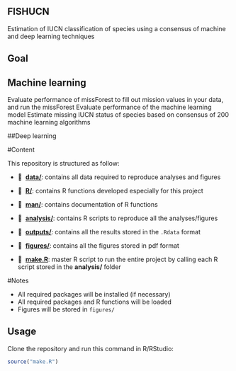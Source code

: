 ## FISHUCN

Estimation of IUCN classification of species using a consensus of machine and deep learning techniques

## Goal

## Machine learning
Evaluate performance of missForest to fill out mission values in your data, and run the missForest
Evaluate performance of the machine learning model
Estimate missing IUCN status of species based on consensus of 200 machine learning algorithms

##Deep learning

#Content

This repository is structured as follow:

- :file_folder: &nbsp;[**data/**](https://github.com/RaphSeguin/FISHUCN_clean/tree/master/data):
contains all data required to reproduce analyses and figures

- :file_folder: &nbsp;[**R/**](https://github.com/RaphSeguin/FISHUCN_clean/tree/master/R):
contains R functions developed especially for this project

- :file_folder: &nbsp;[**man/**](https://github.com/RaphSeguin/FISHUCN_clean/tree/master/man):
contains documentation of R functions

- :file_folder: &nbsp;[**analysis/**](https://github.com/RaphSeguin/FISHUCN_clean/tree/master/analysis):
contains R scripts to reproduce all the analyses/figures

- :file_folder: &nbsp;[**outputs/**](https://github.com/RaphSeguin/FISHUCN_clean/tree/master/outputs):
contains all the results stored in the `.Rdata` format

- :file_folder: &nbsp;[**figures/**](https://github.com/RaphSeguin/FISHUCN_clean/tree/master/figures):
contains all the figures stored in pdf format

- :page_facing_up: &nbsp;[**make.R**](https://github.com/RaphSeguin/FISHUCN_clean/tree/master/make.R):
master R script to run the entire project by calling each R script stored in the **analysis/** folder

#Notes

- All required packages will be installed (if necessary)
- All required packages and R functions will be loaded
- Figures will be stored in `figures/`

## Usage

Clone the repository and run this command in R/RStudio:

```r
source("make.R")
```
 

